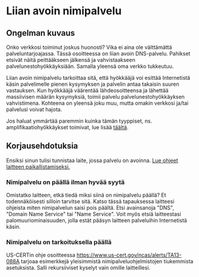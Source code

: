 # Liian avoin nimipalvelu

## Ongelman kuvaus

Onko verkkosi toiminut joskus huonosti? Vika ei aina ole välttämättä palveluntarjoajassa. Tässä osoitteessa on liian avoin DNS-palvelu. Pahikset etsivät näitä peittääkseen jälkensä ja vahvistaakseen palvelunestohyökkäyksiään. Samalla yleensä oma verkko tukkeutuu.

Liian avoin nimipalvelu tarkoittaa sitä, että hyökkääjä voi esittää Internetistä käsin palvelimelle pienen kysymyksen ja palvelin antaa takaisin suuren vastauksen. Kun hyökkääjä väärentää lähdeosoitteensa ja lähettää massiivisen määrän kysymyksiä, toimii palvelu palvelunestohyökkäyksen vahvistimena. Kohteena on yleensä joku muu, mutta omakin verkkosi ja/tai palvelusi voivat hajota.

Jos haluat ymmärtää paremmin kuinka tämän tyyppiset, ns. amplifikaatiohyökkäykset toimivat, lue lisää [täältä](../categories.md#amplifikaatiohyokkaykset).

## Korjausehdotuksia

Ensiksi sinun tulisi tunnistaa laite, jossa palvelu on avoinna. [Lue ohjeet laitteen paikallistamiseksi.](../locate.md)

### Nimipalvelu on päällä ilman hyvää syytä

Omistatko laitteen, etkä tiedä miksi siinä on nimipalvelu päällä? Et todennäköisesti silloin tarvitse sitä. Katso tässä tapauksessa laitteesi ohjeista miten nimipalvelun saisi pois päältä. Etsi avainsanoja "DNS", "Domain Name Service" tai "Name Service". Voit myös etsiä laitteestasi palomuuriominaisuuden, jolla estät pääsyn laitteen palveluihin Internetistä käsin.

### Nimipalvelu on tarkoituksella päällä

US-CERTin ohje osoitteessa <https://www.us-cert.gov/ncas/alerts/TA13-088A> tarjoaa esimerkkejä yleisimmistä nimipalveluohjelmistojen tiukemmista asetuksista. Salli rekursiiviset kyselyt vain omille laitteillesi.
